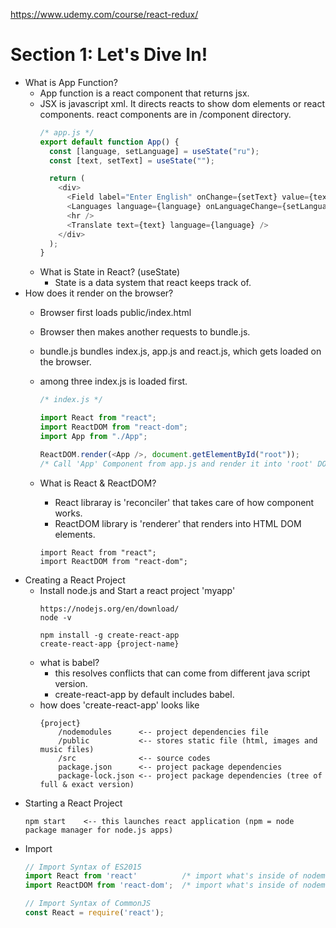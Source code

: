 https://www.udemy.com/course/react-redux/

# Section 1: Let's Dive In!
* What is App Function?
  * App function is a react component that returns jsx.
  * JSX is javascript xml. It directs reacts to show dom elements or react components. react components are in /component directory.
    ```js
    /* app.js */
    export default function App() {
      const [language, setLanguage] = useState("ru");
      const [text, setText] = useState("");

      return (
        <div>                                                               /* <-- DOM Element */
          <Field label="Enter English" onChange={setText} value={text} />   /* <-- React Component */
          <Languages language={language} onLanguageChange={setLanguage} />
          <hr />
          <Translate text={text} language={language} />
        </div>
      );
    }
    ```
  * What is State in React? (useState)
    * State is a data system that react keeps track of.
* How does it render on the browser?
  * Browser first loads public/index.html

  * Browser then makes another requests to bundle.js.
  * bundle.js bundles index.js, app.js and react.js, which gets loaded on the browser.
  * among three index.js is loaded first.
    ```js
    /* index.js */
    
    import React from "react";
    import ReactDOM from "react-dom";
    import App from "./App";

    ReactDOM.render(<App />, document.getElementById("root"));
    /* Call 'App' Component from app.js and render it into 'root' DOM element */
    ```
  * What is React & ReactDOM?
    * React libraray is 'reconciler' that takes care of how component works.
    * ReactDOM library is 'renderer' that renders into HTML DOM elements.
    ```
    import React from "react";
    import ReactDOM from "react-dom";
    ```
* Creating a React Project
  * Install node.js and Start a react project 'myapp'
    ```
    https://nodejs.org/en/download/
    node -v
    
    npm install -g create-react-app
    create-react-app {project-name}
    ```
  * what is babel?
    * this resolves conflicts that can come from different java script version.
    * create-react-app by default includes babel.
  * how does 'create-react-app' looks like
    ```
    {project}
        /nodemodules      <-- project dependencies file
        /public           <-- stores static file (html, images and music files)
        /src              <-- source codes
        package.json      <-- project package dependencies
        package-lock.json <-- project package dependencies (tree of full & exact version)
    ```
* Starting a React Project
  ```
  npm start    <-- this launches react application (npm = node package manager for node.js apps)
  ```
* Import
  ```js
  // Import Syntax of ES2015
  import React from 'react'          /* import what's inside of nodemodules/react */
  import ReactDOM from 'react-dom';  /* import what's inside of nodemodules/react-dom */

  // Import Syntax of CommonJS
  const React = require('react');
  ```
 
